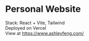 # Personal Website

Stack: React + Vite, Tailwind <br/>
Deployed on Vercel <br/>
View at https://www.ashleyfeng.com/
